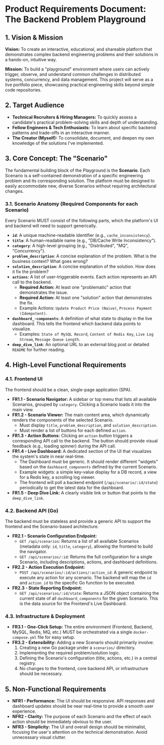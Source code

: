 # Product Requirements Document: The Backend Problem Playground

## 1. Vision & Mission

**Vision:** To create an interactive, educational, and shareable platform that demonstrates complex backend engineering problems and their solutions in a hands-on, intuitive way.

**Mission:** To build a "playground" environment where users can actively trigger, observe, and understand common challenges in distributed systems, concurrency, and data management. This project will serve as a live portfolio piece, showcasing practical engineering skills beyond simple code repositories.

## 2. Target Audience

* **Technical Recruiters & Hiring Managers:** To quickly assess a candidate's practical problem-solving skills and depth of understanding.
* **Fellow Engineers & Tech Enthusiasts:** To learn about specific backend patterns and trade-offs in an interactive manner.
* **The Creator (Myself):** To consolidate, document, and deepen my own knowledge of the solutions I've implemented.

## 3. Core Concept: The "Scenario"

The fundamental building block of the Playground is the **Scenario**. Each Scenario is a self-contained demonstration of a specific engineering problem and its corresponding solution. The platform must be designed to easily accommodate new, diverse Scenarios without requiring architectural changes.

### 3.1. Scenario Anatomy (Required Components for each Scenario)

Every Scenario MUST consist of the following parts, which the platform's UI and backend will need to support generically.

* **`id`**: A unique machine-readable identifier (e.g., `cache_inconsistency`).
* **`title`**: A human-readable name (e.g., "DB/Cache Write Inconsistency").
* **`category`**: A high-level grouping (e.g., "Distributed", "MQ", "Concurrency").
* **`problem_description`**: A concise explanation of the problem. What is the business context? What goes wrong?
* **`solution_description`**: A concise explanation of the solution. How does it fix the problem?
* **`actions`**: A list of user-triggerable events. Each action represents an API call to the backend.
  * **Required Action:** At least one "problematic" action that demonstrates the issue.
  * **Required Action:** At least one "solution" action that demonstrates the fix.
  * Example Actions: `Update Product Price (Naive)`, `Process Payment (Idempotent)`.
* **`dashboard_-components`**: A definition of what state to display in the live dashboard. This tells the frontend which backend data points to visualize.
  * Examples: `State of MySQL Record`, `Content of Redis Key`, `Live Log Stream`, `Message Queue Length`.
* **`deep_dive_link`**: An optional URL to an external blog post or detailed `README` for further reading.

## 4. High-Level Functional Requirements

### 4.1. Frontend UI

The frontend should be a clean, single-page application (SPA).

* **FR1.1 - Scenario Navigator:** A sidebar or top menu that lists all available Scenarios, grouped by `category`. Clicking a Scenario loads it into the main view.
* **FR1.2 - Scenario Viewer:** The main content area, which dynamically renders the components of the selected Scenario.
  * Must display `title`, `problem_description`, and `solution_description`.
  * Must render a list of buttons for each defined `action`.
* **FR1.3 - Action Buttons:** Clicking an `action` button triggers a corresponding API call to the backend. The button should provide visual feedback (e.g., loading spinner) during the API call.
* **FR1.4 - Live Dashboard:** A dedicated section of the UI that visualizes the system's state in near real-time.
  * The Dashboard must be generic. It should render different "widgets" based on the `dashboard_components` defined by the current Scenario.
  * Example widgets: a simple key-value display for a DB record, a view for a Redis key, a scrolling log viewer.
  * The frontend will poll a backend endpoint (`/api/scenario/:id/state`) periodically to get the latest data for the dashboard.
* **FR1.5 - Deep Dive Link:** A clearly visible link or button that points to the `deep_dive_link`.

### 4.2. Backend API (Go)

The backend must be stateless and provide a generic API to support the frontend and the Scenario-based architecture.

* **FR2.1 - Scenario Configuration Endpoint:**
  * `GET /api/scenarios`: Returns a list of all available Scenarios (metadata only: `id`, `title`, `category`), allowing the frontend to build the navigator.
  * `GET /api/scenarios/:id`: Returns the full configuration for a single Scenario, including descriptions, actions, and dashboard definitions.
* **FR2.2 - Action Execution Endpoint:**
  * `POST /api/scenarios/:id/actions/:action_id`: A generic endpoint to execute any action for any scenario. The backend will map the `id` and `action_id` to the specific Go function to be executed.
* **FR2.3 - State Reporting Endpoint:**
  * `GET /api/scenarios/:id/state`: Returns a JSON object containing the current state of all `dashboard_components` for the given Scenario. This is the data source for the Frontend's Live Dashboard.

### 4.3. Infrastructure & Deployment

* **FR3.1 - One-Click Setup:** The entire environment (Frontend, Backend, MySQL, Redis, MQ, etc.) MUST be orchestrated via a single `docker-compose.yml` file for easy setup.
* **FR3.2 - Extensibility:** Adding a new Scenario should primarily involve:
    1. Creating a new Go package under a `scenarios/` directory.
    2. Implementing the required problem/solution logic.
    3. Defining the Scenario's configuration (title, actions, etc.) in a central registry.
    4. No changes to the frontend, core backend API, or infrastructure should be necessary.

## 5. Non-Functional Requirements

* **NFR1 - Performance:** The UI should be responsive. API responses and dashboard updates should be near real-time to provide a smooth user experience.
* **NFR2 - Clarity:** The purpose of each Scenario and the effect of each action should be immediately obvious to the user.
* **NFR3 - Simplicity:** The UI and overall design should be minimalist, focusing the user's attention on the technical demonstration. Avoid unnecessary visual clutter.
